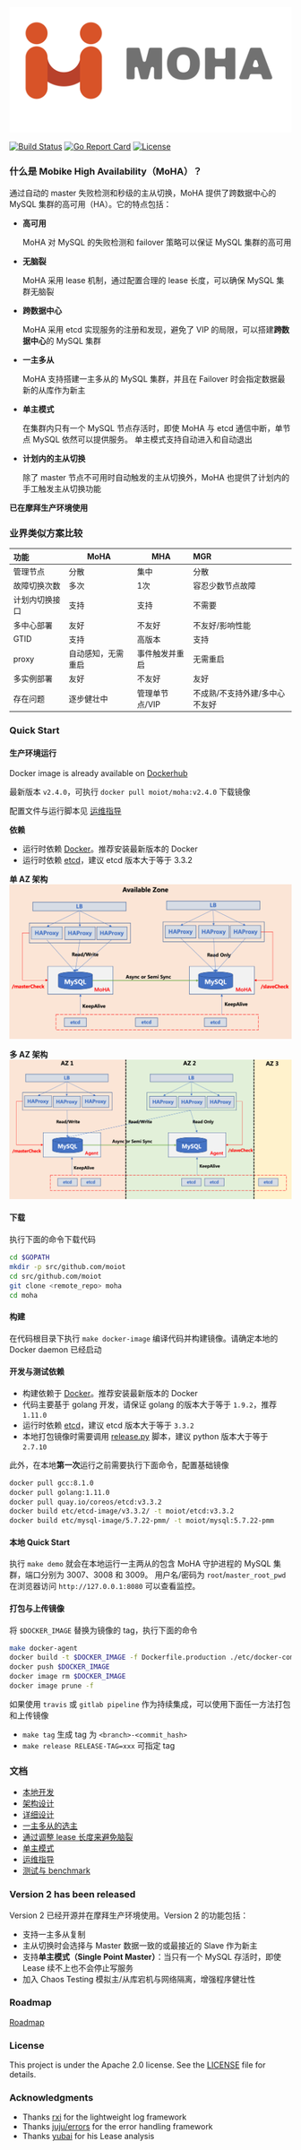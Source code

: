 ![moha_logo](moha_logo.png)

[![Build Status](https://travis-ci.org/moiot/moha.svg?branch=master)](https://travis-ci.org/moiot/moha)
[![Go Report Card](https://goreportcard.com/badge/github.com/moiot/moha)](https://goreportcard.com/report/github.com/moiot/moha)
[![License](https://img.shields.io/badge/License-Apache%202.0-blue.svg)](https://opensource.org/licenses/Apache-2.0)

### 什么是 Mobike High Availability（MoHA）？

通过自动的 master 失败检测和秒级的主从切换，MoHA 提供了跨数据中心的 MySQL 集群的高可用（HA）。它的特点包括：


- __高可用__

    MoHA 对 MySQL 的失败检测和 failover 策略可以保证 MySQL 集群的高可用
    
- __无脑裂__

    MoHA 采用 lease 机制，通过配置合理的 lease 长度，可以确保 MySQL 集群无脑裂
    
- __跨数据中心__

    MoHA 采用 etcd 实现服务的注册和发现，避免了 VIP 的局限，可以搭建**跨数据中心**的 MySQL 集群         
 
- __一主多从__

    MoHA 支持搭建一主多从的 MySQL 集群，并且在 Failover 时会指定数据最新的从库作为新主
  
- __单主模式__ 

    在集群内只有一个 MySQL 节点存活时，即使 MoHA 与 etcd 通信中断，单节点 MySQL 依然可以提供服务。
    单主模式支持自动进入和自动退出 
     
- __计划内的主从切换__

    除了 master 节点不可用时自动触发的主从切换外，MoHA 也提供了计划内的手工触发主从切换功能  

__已在摩拜生产环境使用__

### 业界类似方案比较

|功能 |MoHA|	MHA|MGR|
|:-------|--------     |--------     |:--------     |
|管理节点|分散|集中|分散|
|故障切换次数|多次|1次|容忍少数节点故障|
|计划内切换接口|支持|支持|不需要|
|多中心部署|友好|不友好|不友好/影响性能|
|GTID|支持|高版本|支持|
|proxy|自动感知，无需重启|事件触发并重启|无需重启|
|多实例部署|友好|不友好|友好|
|存在问题| 逐步健壮中|管理单节点/VIP|不成熟/不支持外建/多中心不友好|


### Quick Start


#### 生产环境运行
Docker image is already available on [Dockerhub](https://cloud.docker.com/u/moiot/repository/docker/moiot/moha)

最新版本 `v2.4.0`，可执行 `docker pull moiot/moha:v2.4.0` 下载镜像
 
配置文件与运行脚本见 [运维指导](docs/product-install.md)

**依赖**
- 运行时依赖 [Docker](https://www.docker.com/)。推荐安装最新版本的 Docker
- 运行时依赖 [etcd](https://coreos.com/etcd/)，建议 etcd 版本大于等于 3.3.2 

**单 AZ 架构**
![1az](docs/1az.png)


**多 AZ 架构**
![3az](docs/3az.png)

#### 下载
执行下面的命令下载代码
```bash
cd $GOPATH
mkdir -p src/github.com/moiot
cd src/github.com/moiot
git clone <remote_repo> moha
cd moha
```

#### 构建

在代码根目录下执行
```make docker-image```
编译代码并构建镜像。请确定本地的 Docker daemon 已经启动

#### 开发与测试依赖
- 构建依赖于 [Docker](https://www.docker.com/)。推荐安装最新版本的 Docker
- 代码主要基于 golang 开发，请保证 golang 的版本大于等于 `1.9.2`，推荐 `1.11.0`
- 运行时依赖 [etcd](https://coreos.com/etcd/)，建议 etcd 版本大于等于 `3.3.2`
- 本地打包镜像时需要调用 [release.py](release.py) 脚本，建议 python 版本大于等于 `2.7.10` 

此外，在本地**第一次**运行之前需要执行下面命令，配置基础镜像
```bash
docker pull gcc:8.1.0
docker pull golang:1.11.0
docker pull quay.io/coreos/etcd:v3.3.2
docker build etc/etcd-image/v3.3.2/ -t moiot/etcd:v3.3.2
docker build etc/mysql-image/5.7.22-pmm/ -t moiot/mysql:5.7.22-pmm
```  

#### 本地 Quick Start
执行 `make demo` 就会在本地运行一主两从的包含 MoHA 守护进程的 MySQL 集群，端口分别为 3007、3008 和 3009。
用户名/密码为 `root`/`master_root_pwd`
在浏览器访问 `http://127.0.0.1:8080` 可以查看监控。

#### 打包与上传镜像
将 `$DOCKER_IMAGE` 替换为镜像的 tag，执行下面的命令
```bash
make docker-agent
docker build -t $DOCKER_IMAGE -f Dockerfile.production ./etc/docker-compose/agent
docker push $DOCKER_IMAGE
docker image rm $DOCKER_IMAGE
docker image prune -f
```

如果使用 `travis` 或 `gitlab pipeline` 作为持续集成，可以使用下面任一方法打包和上传镜像
- `make tag` 生成 tag 为 `<branch>-<commit_hash>` 
- `make release RELEASE-TAG=xxx` 可指定 tag 


### 文档
- [本地开发](docs/local.md)
- [架构设计](docs/design.md)
- [详细设计](docs/detail.md)
- [一主多从的选主](docs/multi_slaves.md)
- [通过调整 lease 长度来避免脑裂](docs/lease.md)
- [单主模式](docs/spm.md)
- [运维指导](docs/operation.md)
- [测试与 benchmark](docs/benchmark.md)


### Version 2 has been released
Version 2 已经开源并在摩拜生产环境使用。Version 2 的功能包括：
- 支持一主多从复制
- 主从切换时会选择与 Master 数据一致的或最接近的 Slave 作为新主
- 支持**单主模式（Single Point Master）**：当只有一个 MySQL 存活时，即使 Lease 续不上也不会停止写服务
- 加入 Chaos Testing 模拟主/从库宕机与网络隔离，增强程序健壮性



### Roadmap
[Roadmap](docs/roadmap.md)

### License
This project is under the Apache 2.0 license. See the [LICENSE](LICENSE) file for details.

### Acknowledgments
* Thanks [rxi](https://github.com/rxi) for the lightweight log framework
* Thanks [juju/errors](https://github.com/juju/errors) for the error handling framework
* Thanks [yubai](http://oceanbase.org.cn/?p=41) for his Lease analysis
